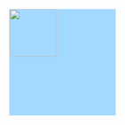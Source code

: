 <div style="justify-content:center; height: 20vw; width: 20vw; background-color: #A3D9FF;">
<img src="https://i.pinimg.com/564x/a2/02/a5/a202a5939166cdb0af34e5e1bb50699f.jpg" alt="" style="height:9vw; width:9vw;">
</div>

